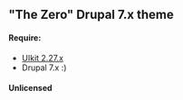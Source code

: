 ## "The Zero" Drupal 7.x theme

#### Require:

- [UIkit 2.27.x](http://getuikit.com/v2/)
- Drupal 7.x :)

#### Unlicensed